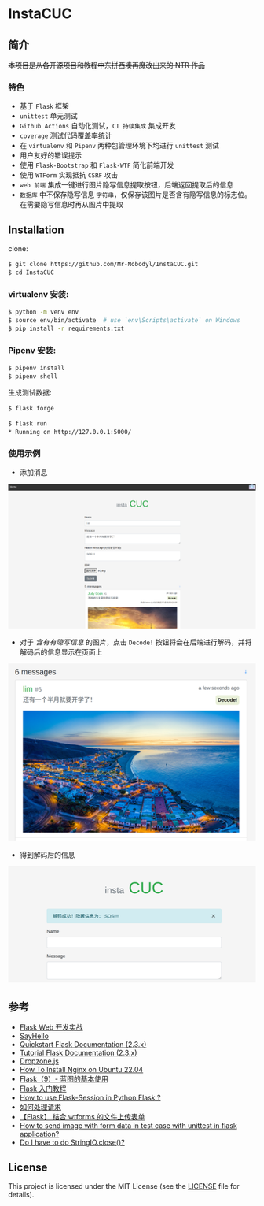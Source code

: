 # InstaCUC

## 简介

~~本项目是从各开源项目和教程中东拼西凑再魔改出来的 NTR 作品~~

### 特色

- 基于 `Flask` 框架
- `unittest` 单元测试
- `Github Actions` 自动化测试，`CI 持续集成` 集成开发
- `coverage` 测试代码覆盖率统计
- 在 `virtualenv` 和 `Pipenv` 两种包管理环境下均进行 `unittest` 测试
- 用户友好的错误提示
- 使用 `Flask-Bootstrap` 和 `Flask-WTF` 简化前端开发
- 使用 `WTForm` 实现抵抗 `CSRF` 攻击
- `web 前端` 集成一键进行图片隐写信息提取按钮，后端返回提取后的信息
- `数据库` 中不保存隐写信息 `字符串`，仅保存该图片是否含有隐写信息的标志位。在需要隐写信息时再从图片中提取

## Installation

clone:

```bash
$ git clone https://github.com/Mr-Nobodyl/InstaCUC.git
$ cd InstaCUC
```

### virtualenv 安装:

```bash
$ python -m venv env
$ source env/bin/activate  # use `env\Scripts\activate` on Windows
$ pip install -r requirements.txt
```

### Pipenv 安装:

```bash
$ pipenv install
$ pipenv shell
```

生成测试数据:

```bash
$ flask forge
```

```bash
$ flask run
* Running on http://127.0.0.1:5000/
```

### 使用示例

- 添加消息

![](.assets_img/README/form_example.png)

- 对于 _含有有隐写信息_ 的图片，点击 `Decode!` 按钮将会在后端进行解码，并将解码后的信息显示在页面上

![](.assets_img/README/hidden_message_in_picture.png)

- 得到解码后的信息

![](.assets_img/README/decode_example.png)

## 参考

- [Flask Web 开发实战](https://helloflask.com/book/1/)
- [SayHello](https://github.com/greyli/sayhello)
- [Quickstart Flask Documentation (2.3.x)](https://flask.palletsprojects.com/en/2.3.x/quickstart/)
- [Tutorial Flask Documentation (2.3.x)](https://flask.palletsprojects.com/en/2.3.x/tutorial/)
- [Dropzone.js](https://www.dropzone.dev/)
- [How To Install Nginx on Ubuntu 22.04](https://www.digitalocean.com/community/tutorials/how-to-install-nginx-on-ubuntu-22-04#server-logs)
- [Flask（9）- 蓝图的基本使用](https://www.cnblogs.com/poloyy/p/15004389.html)
- [Flask 入门教程](https://read.helloflask.com/)
- [How to use Flask-Session in Python Flask ?](https://www.geeksforgeeks.org/how-to-use-flask-session-in-python-flask/)
- [如何处理请求](https://dormousehole.readthedocs.io/en/latest/lifecycle.html#id5)
- [【Flask】 结合 wtforms 的文件上传表单](https://www.cnblogs.com/franknihao/p/7422805.html)
- [How to send image with form data in test case with unittest in flask application?](https://stackoverflow.com/questions/34331137/how-to-send-image-with-form-data-in-test-case-with-unittest-in-flask-application)
- [Do I have to do StringIO.close()?](https://stackoverflow.com/questions/9718950/do-i-have-to-do-stringio-close)

## License

This project is licensed under the MIT License (see the
[LICENSE](LICENSE) file for details).
